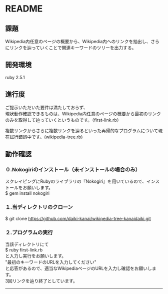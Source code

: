# README


## 課題
Wikipedia内任意のページの概要から、Wikipedia内へのリンクを抽出し、さらにリンクを辿っていくことで関連キーワードのツリーを出力する。


## 開発環境
ruby 2.5.1


## 進行度
ご提示いただいた要件は満たしておらず、<br>
現状動作確認できるものは、Wikipedia内任意のページの概要から最初のリンクのみを取得して辿っていくというものです。（first-link.rb）<br>

複数リンクからさらに複数リンクを辿るといった再帰的なプログラムについて現在試行錯誤中です。(wikipedia-tree.rb)


## 動作確認

### ０.Nokogiriのインストール（未インストールの場合のみ）
スクレイピングにRubyのライブラリの『Nokogiri』を用いているので、インストールをお願いします。<br>
$ gem install nokogiri

### １.当ディレクトリのクローン
$ git clone https://github.com/daiki-kanai/wikipedia-tree-kanaidaiki.git

### ２.プログラムの実行
当該ディレクトリにて<br>
$ ruby first-link.rb<br>
と入力し実行をお願いします。<br>
"最初のキーワードのURLを入力してください"<br>
と応答があるので、適当なWikipediaページのURLを入力し確認をお願いします。<br>
3回リンクを辿り終了としています。

---
